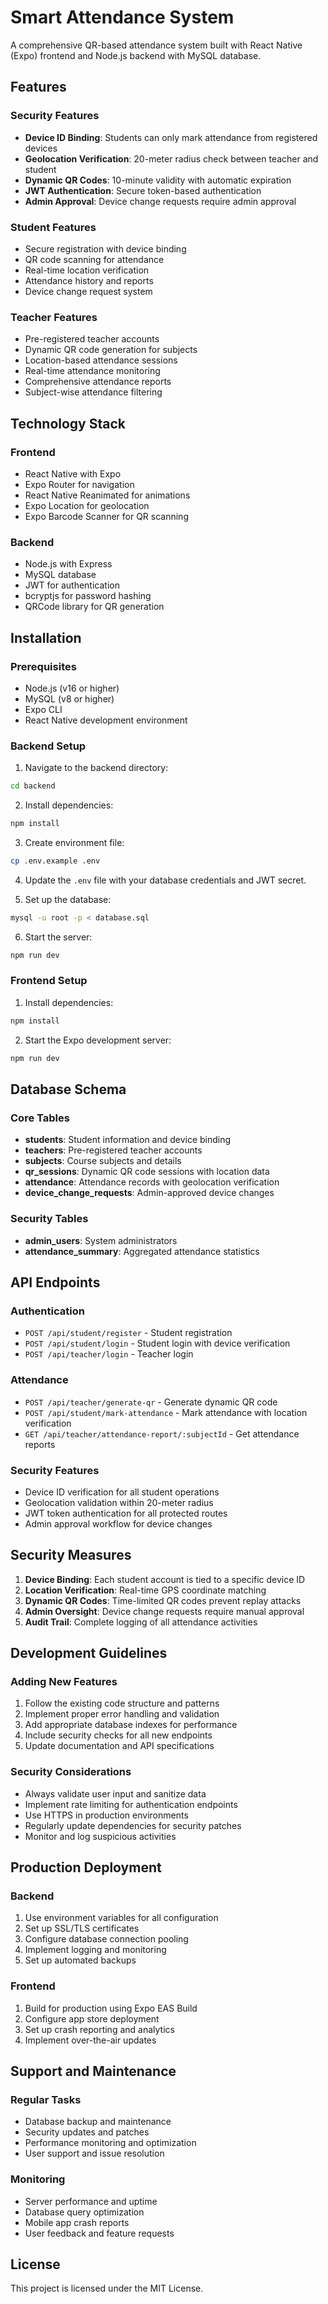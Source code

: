 # Smart Attendance System

A comprehensive QR-based attendance system built with React Native (Expo) frontend and Node.js backend with MySQL database.

## Features

### Security Features
- **Device ID Binding**: Students can only mark attendance from registered devices
- **Geolocation Verification**: 20-meter radius check between teacher and student
- **Dynamic QR Codes**: 10-minute validity with automatic expiration
- **JWT Authentication**: Secure token-based authentication
- **Admin Approval**: Device change requests require admin approval

### Student Features
- Secure registration with device binding
- QR code scanning for attendance
- Real-time location verification
- Attendance history and reports
- Device change request system

### Teacher Features
- Pre-registered teacher accounts
- Dynamic QR code generation for subjects
- Location-based attendance sessions
- Real-time attendance monitoring
- Comprehensive attendance reports
- Subject-wise attendance filtering

## Technology Stack

### Frontend
- React Native with Expo
- Expo Router for navigation
- React Native Reanimated for animations
- Expo Location for geolocation
- Expo Barcode Scanner for QR scanning

### Backend
- Node.js with Express
- MySQL database
- JWT for authentication
- bcryptjs for password hashing
- QRCode library for QR generation

## Installation

### Prerequisites
- Node.js (v16 or higher)
- MySQL (v8 or higher)
- Expo CLI
- React Native development environment

### Backend Setup

1. Navigate to the backend directory:
```bash
cd backend
```

2. Install dependencies:
```bash
npm install
```

3. Create environment file:
```bash
cp .env.example .env
```

4. Update the `.env` file with your database credentials and JWT secret.

5. Set up the database:
```bash
mysql -u root -p < database.sql
```

6. Start the server:
```bash
npm run dev
```

### Frontend Setup

1. Install dependencies:
```bash
npm install
```

2. Start the Expo development server:
```bash
npm run dev
```

## Database Schema

### Core Tables
- **students**: Student information and device binding
- **teachers**: Pre-registered teacher accounts
- **subjects**: Course subjects and details
- **qr_sessions**: Dynamic QR code sessions with location data
- **attendance**: Attendance records with geolocation verification
- **device_change_requests**: Admin-approved device changes

### Security Tables
- **admin_users**: System administrators
- **attendance_summary**: Aggregated attendance statistics

## API Endpoints

### Authentication
- `POST /api/student/register` - Student registration
- `POST /api/student/login` - Student login with device verification
- `POST /api/teacher/login` - Teacher login

### Attendance
- `POST /api/teacher/generate-qr` - Generate dynamic QR code
- `POST /api/student/mark-attendance` - Mark attendance with location verification
- `GET /api/teacher/attendance-report/:subjectId` - Get attendance reports

### Security Features
- Device ID verification for all student operations
- Geolocation validation within 20-meter radius
- JWT token authentication for all protected routes
- Admin approval workflow for device changes

## Security Measures

1. **Device Binding**: Each student account is tied to a specific device ID
2. **Location Verification**: Real-time GPS coordinate matching
3. **Dynamic QR Codes**: Time-limited QR codes prevent replay attacks
4. **Admin Oversight**: Device change requests require manual approval
5. **Audit Trail**: Complete logging of all attendance activities

## Development Guidelines

### Adding New Features
1. Follow the existing code structure and patterns
2. Implement proper error handling and validation
3. Add appropriate database indexes for performance
4. Include security checks for all new endpoints
5. Update documentation and API specifications

### Security Considerations
- Always validate user input and sanitize data
- Implement rate limiting for authentication endpoints
- Use HTTPS in production environments
- Regularly update dependencies for security patches
- Monitor and log suspicious activities

## Production Deployment

### Backend
1. Use environment variables for all configuration
2. Set up SSL/TLS certificates
3. Configure database connection pooling
4. Implement logging and monitoring
5. Set up automated backups

### Frontend
1. Build for production using Expo EAS Build
2. Configure app store deployment
3. Set up crash reporting and analytics
4. Implement over-the-air updates

## Support and Maintenance

### Regular Tasks
- Database backup and maintenance
- Security updates and patches
- Performance monitoring and optimization
- User support and issue resolution

### Monitoring
- Server performance and uptime
- Database query optimization
- Mobile app crash reports
- User feedback and feature requests

## License

This project is licensed under the MIT License.